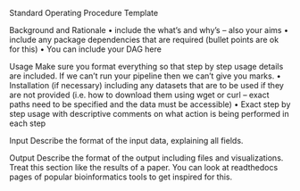 Standard Operating Procedure Template

Background and Rationale
• include the what’s and why’s – also your aims
• include any package dependencies that are required (bullet points are ok for this)
• You can include your DAG here

Usage
Make sure you format everything so that step by step usage details are included. If we can’t run your
pipeline then we can’t give you marks.
• Installation (if necessary) including any datasets that are to be used if they are not provided
(i.e. how to download them using wget or curl – exact paths need to be specified and the data
must be accessible)
• Exact step by step usage with descriptive comments on what action is being performed in each
step

Input
Describe the format of the input data, explaining all fields.

Output
Describe the format of the output including files and visualizations. Treat this section like the results of
a paper. You can look at readthedocs pages of popular bioinformatics tools to get inspired for this.

